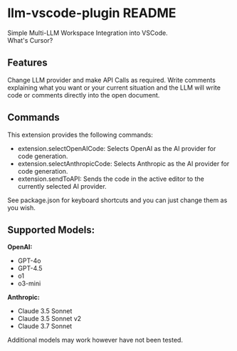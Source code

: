 # llm-vscode-plugin README

Simple Multi-LLM Workspace Integration into VSCode.
<br>
What's Cursor?

## Features

Change LLM provider and make API Calls as required.
Write comments explaining what you want or your current situation and the LLM will write code or comments directly into the open document.

## Commands

This extension provides the following commands:

- extension.selectOpenAICode: Selects OpenAI as the AI provider for code generation.
- extension.selectAnthropicCode: Selects Anthropic as the AI provider for code generation.
- extension.sendToAPI: Sends the code in the active editor to the currently selected AI provider.

See package.json for keyboard shortcuts and you can just change them as you wish.

## Supported Models:

<b>OpenAI:</b>

- GPT-4o
- GPT-4.5
- o1
- o3-mini

<b>Anthropic:</b>

- Claude 3.5 Sonnet
- Claude 3.5 Sonnet v2
- Claude 3.7 Sonnet

Additional models may work however have not been tested.
